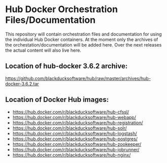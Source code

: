 # Hub Docker Orchestration Files/Documentation

This repository will contain orchestration files and documentation for using the individual Hub Docker containers. 
At the moment only the archives of the orchestation/documentation will be added here. Over the next releases the actual 
content will also live here.

## Location of hub-docker 3.6.2 archive: 

https://github.com/blackducksoftware/hub/raw/master/archives/hub-docker-3.6.2.tar

## Location of Docker Hub images:

* https://hub.docker.com/r/blackducksoftware/hub-cfssl/ 
* https://hub.docker.com/r/blackducksoftware/hub-webapp/
* https://hub.docker.com/r/blackducksoftware/hub-registration/
* https://hub.docker.com/r/blackducksoftware/hub-solr/
* https://hub.docker.com/r/blackducksoftware/hub-logstash/
* https://hub.docker.com/r/blackducksoftware/hub-postgres/
* https://hub.docker.com/r/blackducksoftware/hub-zookeeper/
* https://hub.docker.com/r/blackducksoftware/hub-jobrunner/
* https://hub.docker.com/r/blackducksoftware/hub-nginx/


